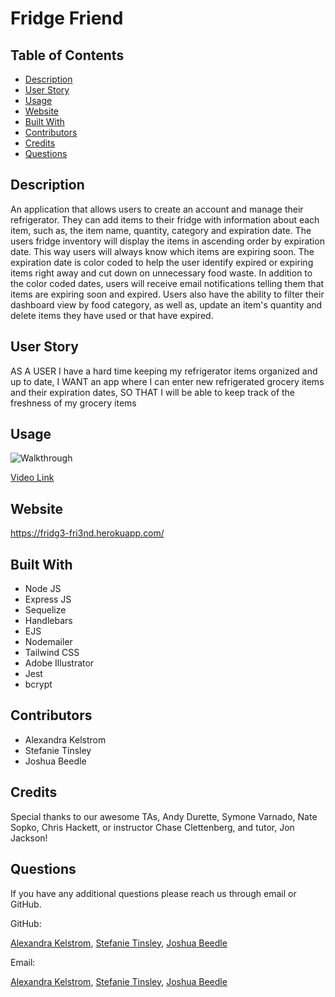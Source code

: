 # Fridge Friend
## Table of Contents
* [Description](#description)
* [User Story](#user-story)
* [Usage](#usage)
* [Website](#website)
* [Built With](#built-with)
* [Contributors](#contributors)
* [Credits](#credits)
* [Questions](#questions)
## Description
An application that allows users to create an account and manage their refrigerator. They can add items to their fridge with information about each item, such as, the item name, quantity, category and expiration date. The users fridge inventory will display the items in ascending order by expiration date. This way users will always know which items are expiring soon. The expiration date is color coded to help the user identify expired or expiring items right away and cut down on unnecessary food waste. In addition to the color coded dates, users will receive email notifications telling them that items are expiring soon and expired. Users also have the ability to filter their dashboard view by food category, as well as, update an item's quantity and delete items they have used or that have expired.
## User Story
AS A USER
I have a hard time keeping my refrigerator items organized and up to date,
I WANT an app where I can enter new refrigerated grocery items and their expiration dates, 
SO THAT I will be able to keep track of the freshness of my grocery items 

## Usage
![Walkthrough](./public/images/fridge-friend-walkthrough.gif)

[Video Link](https://drive.google.com/file/d/1UJUaD_XzF-mi68LD6efGa-RT3N1JIy0q/view)
## Website
https://fridg3-fri3nd.herokuapp.com/
## Built With
* Node JS
* Express JS
* Sequelize
* Handlebars
* EJS
* Nodemailer
* Tailwind CSS
* Adobe Illustrator
* Jest
* bcrypt
## Contributors
* Alexandra Kelstrom
* Stefanie Tinsley
* Joshua Beedle
## Credits
Special thanks to our awesome TAs, Andy Durette, Symone Varnado, Nate Sopko, Chris Hackett, or instructor Chase Clettenberg, and tutor, Jon Jackson!
## Questions
If you have any additional questions please reach us through email or GitHub.

GitHub: 

[Alexandra Kelstrom](https://github.com/akelstrom),
[Stefanie Tinsley](https://github.com/steftinsley),
[Joshua Beedle](https://github.com/jbeedle19)

Email: 

[Alexandra Kelstrom](mailto:akelstrom@gmail.com),
[Stefanie Tinsley](mailto:stefaniectinsley@gmail.com),
[Joshua Beedle](mailto:josh.beedle@gmail.com)